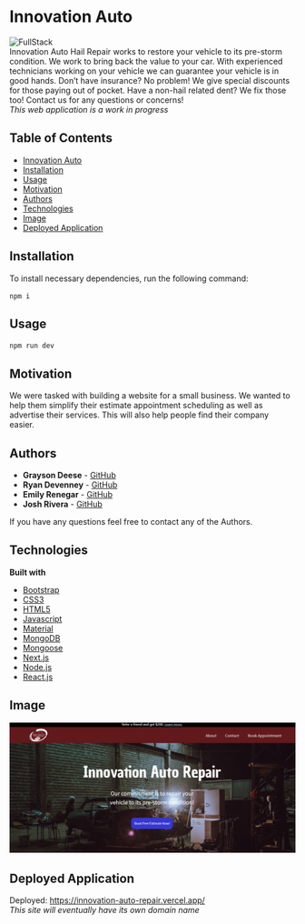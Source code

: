 # Innovation Auto
![FullStack](https://user-images.githubusercontent.com/61035701/84943225-1028d480-b0b2-11ea-8742-e49bc271dcfc.png) <br>
Innovation Auto Hail Repair works to restore your vehicle to its pre-storm condition. We work to bring back the value to your car. With experienced technicians working on your vehicle we can guarantee your vehicle is in good hands. Don’t have insurance? No problem! We give special discounts for those paying out of pocket. Have a non-hail related dent? We fix those too! Contact us for any questions or concerns! <br>
*This web application is a work in progress*

## Table of Contents

  * [Innovation Auto](#innovation-auto)
  * [Installation](#installation)
  * [Usage](#usage)
  * [Motivation](#motivation)
  * [Authors](#authors)
  * [Technologies](#technologies)
  * [Image](#image)
  * [Deployed Application](#deployed-application)

## Installation
To install necessary dependencies, run the following command:

```
npm i
```
## Usage
```
npm run dev
```

## Motivation
We were tasked with building a website for a small business. We wanted to help them simplify their estimate appointment scheduling as well as advertise their services. This will also help people find their company easier.


## Authors
* **Grayson Deese** - [GitHub](https://github.com/graysondeese)
* **Ryan Devenney** - [GitHub](https://github.com/ryand67)
* **Emily Renegar** - [GitHub](https://github.com/egrenegar)
* **Josh Rivera** - [GitHub](https://github.com/JRivera-31)

If you have any questions feel free to contact any of the Authors.


## Technologies
<b>Built with</b>
- [Bootstrap](https://getbootstrap.com/)
- [CSS3](https://developer.mozilla.org/en-US/docs/Web/CSS)
- [HTML5](https://developer.mozilla.org/en-US/docs/Web/Guide/HTML/HTML5)
- [Javascript](https://developer.mozilla.org/en-US/docs/Web/JavaScript)
- [Material](https://material-ui.com/)
- [MongoDB](https://www.mongodb.com/)
- [Mongoose](https://mongoosejs.com/docs/)
- [Next.js](https://nextjs.org/)
- [Node.js](https://nodejs.org/en/docs/)
- [React.js](https://reactjs.org/)



## Image
<img src="public/images/Capture.PNG" />

## Deployed Application
Deployed: https://innovation-auto-repair.vercel.app/ <br>
*This site will eventually have its own domain name*
